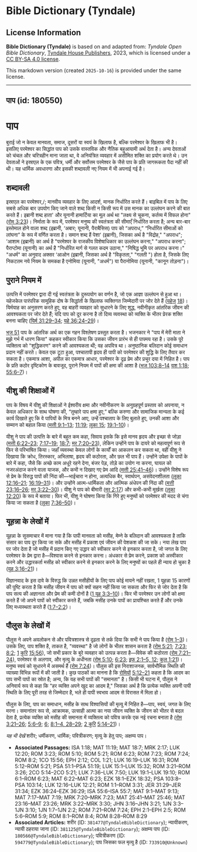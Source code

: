 # Bible Dictionary (Tyndale)

## License Information

**Bible Dictionary (Tyndale)** is based on and adapted from: _Tyndale Open Bible Dictionary_, [Tyndale House Publishers](https://tyndaleopenresources.com/), 2023, which is licensed under a [CC BY-SA 4.0 license](https://creativecommons.org/licenses/by-sa/4.0/legalcode.en).

This markdown version (created `2025-10-16`) is provided under the same license.



--------------------------------

## पाप (id: 180550)

पाप
===

बुराई जो न केवल मानवता, समाज, दूसरों या स्वयं के खिलाफ है, बल्कि परमेश्वर के खिलाफ भी है। इसलिए परमेश्वर का सिद्धांत पाप को उसके वास्तविक और नैतिक बहुआयामी अर्थ देता है। अन्य देवताओं को चंचल और चरित्रहीन माना जाता था, वे अनियंत्रित व्यवहार में असीमित शक्ति का प्रयोग करते थे। उन देवताओं ने इस्राएल के एक पवित्र, धर्मी और सर्वोत्तम परमेश्वर के जैसे पाप के प्रति जागरूकता पैदा नहीं की थी। यह धार्मिक अवधारणा और इसकी शब्दावली नए नियम में भी अपनाई गई है। 

शब्दावली
--------

इस्राएल का परमेश्वर,/; मानवीय व्यवहार के लिए आदर्श, मानक निर्धारित करते हैं। बाइबिल में पाप के लिए सबसे अधिक बार उपयोग किए जाने वाले शब्द किसी न किसी रूप में उस मानक का उल्लंघन करने की बात करते हैं। इब्रानी शब्द हाता' और यूनानी हामार्टिया का मूल अर्थ था "लक्ष्य से चूकना, कर्तव्य में विफल होना" ([रोम 3:23](https://ref.ly/Rom3:23))। निर्माता के रूप में, परमेश्वर मनुष्य की स्वतंत्रता की सीमाएँ निर्धारित करता है; अन्य बार\-बार इस्तेमाल होने वाला शब्द (इब्रानी, ‘अबार; यूनानी, पैराबैसिस) पाप को “अपराध,” “निर्धारित सीमाओं को लांघना” के रूप में वर्णित करता है। समान शब्द हैं पेशा‘ (इब्रानी), जिसका अर्थ है "विद्रोह," "अपराध"; ’आशाम (इब्रानी) का अर्थ है "परमेश्वर के राजकीय विशेषाधिकार का उल्लंघन करना," "अपराध करना"; पैराप्टोमा (यूनानी) का अर्थ है "निर्धारित मार्ग से गलत कदम उठाना," "निषिद्ध भूमि पर अपराध करना।" "अधर्म" का अनुवाद अक्सर ‘आओन (इब्रानी, जिसका अर्थ है "विकृतता," "गलती ") होता है, जिसके लिए निकटतम नये नियम के समकक्ष है एनोमिया (यूनानी, "अधर्म") या पैरानोमिया (यूनानी, "कानून तोड़ना")। 

पुराने नियम में
---------------

उत्पत्ति में परमेश्वर द्वारा दी गई स्वतंत्रता के दुरूपयोग का वर्णन है, जो एक आज्ञा उल्लंघन से हुआ था। यहेजकेल पारंपरिक सामूहिक दोष के सिद्धांतों के खिलाफ व्यक्तिगत जिम्मेदारी पर जोर देते हैं ([यहे](https://ref.ly/Ezek18:1-Ezek18:32)[ज](https://ref.ly/Ezek18:1-Ezek18:32) [18](https://ref.ly/Ezek18:1-Ezek18:32))। यिर्मयाह का अनुसरण करते हुए, वह बाहरी व्यवहार को सुधारने के लिए शुद्ध, नवीनीकृत आंतरिक जीवन की आवश्यकता पर जोर देते हैं; यदि पाप को दूर करना है तो दिव्य व्यवस्था को व्यक्ति के भीतर प्रेरक शक्ति बनना चाहिए ([यिर्म 31:29–34](https://ref.ly/Jer31:29-Jer31:34); [यहे 36:24–29](https://ref.ly/Ezek36:24-Ezek36:29))।

[भज 51](https://ref.ly/Ps51:1-Ps51:19) पाप के आंतरिक अर्थ का एक गहन विश्लेषण प्रस्तुत करता है। भजनकार ने "पाप में मेरी माता ने मुझे गर्भ में धारण किया" कहकर स्वीकार किया कि उसका जीवन प्रारंभ से ही पापमय रहा है। उसके पूरे व्यक्तित्व को "शुद्धिकरण" करने की आवश्यकता थी; वह अपवित्र था। अनुष्ठानिक बलिदान कोई समाधान प्रदान नहीं करते। केवल एक टूटा हुआ, पश्चातापी हृदय ही पापी को परमेश्वर की शुद्धि के लिए तैयार कर सकता है। एकमात्र आशा, अपील का एकमात्र आधार, परमेश्वर के दृढ़ प्रेम और प्रचुर दया में निहित है। पाप के प्रति कठोर दृष्टिकोण के बावजूद, पुराने नियम में पापों की क्षमा की आशा है ([भज 103:8–14](https://ref.ly/Ps103:8-Ps103:14) [यश 1:18](https://ref.ly/Isa1:18); [55:6–7](https://ref.ly/Isa55:6-Isa55:7))।

यीशु की शिक्षाओं में
--------------------

पाप के विषय में यीशु की शिक्षाओं ने ईश्वरीय क्षमा और नवीनीकरण के अनुग्रहपूर्ण प्रस्ताव को अपनाया, न केवल अधिकार के साथ घोषणा की, “तुम्हारे पाप क्षमा हुए,” बल्कि करुणा और सामाजिक मान्यता के कई कार्य दिखाते हुए कि वे पापियों के मित्र बनने आए, उन्हें पश्चाताप के लिए बुलाते हुए, उनकी आशा और सम्मान को बहाल किया ([मत्ती 9:1–13](https://ref.ly/Matt9:1-Matt9:13); [11:19](https://ref.ly/Matt11:19); [लूका 15](https://ref.ly/Luke15:1-Luke15:32); [19:1–10](https://ref.ly/Luke19:1-Luke19:10))। 

यीशु ने पाप की उत्पत्ति के बारे में बहुत कम कहा, सिवाय इसके कि इसे मानव हृदय और इच्छा से जोड़ा ([मत्ती 6:22–23](https://ref.ly/Matt6:22-Matt6:23); [7:17–19](https://ref.ly/Matt7:17-Matt7:19); [18:7](https://ref.ly/Matt18:7); [मर 7:20–23](https://ref.ly/Mark7:20-Mark7:23)), लेकिन उन्होंने पाप के दायरे को महत्वपूर्ण रूप से फिर से परिभाषित किया। जहाँ व्यवस्था केवल लोगों के कार्यों का आकलन कर सकता था, वहीं यीशु ने दिखाया कि क्रोध, तिरस्कार, अभिलाषा, हृदय की कठोरता, और छल भी पाप हैं। उन्होंने उपेक्षा के पापों के बारे में कहा, जैसे कि अच्छे काम अधूरे रहने देना, बंजर पेड़, तोड़े का उयोग ना करना, घायल को नजरअंदाज करने वाला याजक, और कभी न दिखाए गए प्रेम आदि ([मत्ती 25:41–46](https://ref.ly/Matt25:41-Matt25:46))। उन्होंने विशेष रूप से प्रेम के विरुद्ध पापों की निंदा की—भाईचारा न होना, अत्यधिक बैर, स्वार्थपन, असंवेदनशीलता ([लूका 12:16–21](https://ref.ly/Luke12:16-Luke12:21); [16:19–31](https://ref.ly/Luke16:19-Luke16:31))। और उन्होंने आत्म\-धार्मिकता और आत्मिक अंधेपन की निंदा की ([मत्ती 23:16–26](https://ref.ly/Matt23:16-Matt23:26); [मर 3:22–30](https://ref.ly/Mark3:22-Mark3:30))। यीशु ने पाप को बीमारी ([मर 2:17](https://ref.ly/Mark2:17)) और कभी\-कभी मूर्खता ([लूका 12:20](https://ref.ly/Luke12:20)) के रूप में बताया। फिर भी, यीशु ने घोषणा किया कि गिरे हुए मनुष्यों को परमेश्वर की मदद से चंगा किया जा सकता है ([लूका](https://ref.ly/Luke12:20) [7:36–50](https://ref.ly/Luke7:36-Luke7:50))।

यूहन्ना **के लेखों में**
------------------------

यूहन्ना के सुसमाचार में माना गया है कि पापी मानवता को मसीह, मेम्ने के बलिदान की आवश्यकता है ताकि संसार का पाप दूर किया जा सके और मसीह में प्रकाश एवं जीवन की पेशकश की जा सके। नया लेख पाप पर जोर देता है जो मसीह में प्रदान किए गए उद्धार को स्वीकार करने से इनकार करता है, जो जगत के लिए परमेश्वर के प्रेम द्वारा है—विश्वास करने से इनकार करना। अंधकार से प्रेम करने, प्रकाश को अस्वीकार करने और उद्धारकर्ता मसीह को स्वीकार करने से इनकार करने के लिए मनुष्यों का पहले ही न्याय हो चुका है ([यूह 3:16–21](https://ref.ly/John3:16-John3:21))। 

विज्ञानवाद के इस दावे के विरुद्ध कि उन्नत मसीहीयों के लिए पाप कोई मायने नहीं रखता, 1 यूहन्ना 15 कारणों की पुष्टि करता है कि मसीह जीवन में पाप को क्यों सहन नहीं किया जा सकता और फिर से जोर देता है कि पाप सत्य की अज्ञानता और प्रेम की कमी दोनों है ([1 यूह 3:3–10](https://ref.ly/1John3:3-1John3:10))। फिर भी परमेश्वर उन लोगों को क्षमा करते हैं जो अपने पापों को स्वीकार करते हैं, जबकि मसीह उनके पापों का प्रायश्चित करते हैं और उनके लिए मध्यस्थता करते हैं ([1:7–2:2](https://ref.ly/1John1:7-1John2:2))।

पौलुस **के लेखों में**
----------------------

पौलुस ने अपने अवलोकन से और पवित्रशास्त्र से दृढ़ता से तर्क दिया कि सभी ने पाप किया है ([रोम 1–3](https://ref.ly/Rom1:1-Rom3:31))। उसके लिए, पाप शक्ति है, ताकत है, "व्यवस्था" है जो लोगों के भीतर शासन करता है ([रोम 5:21](https://ref.ly/Rom5:21); [7:23](https://ref.ly/Rom7:23); [8:2](https://ref.ly/Rom8:2); [1](https://ref.ly/1Cor15:56) [कुरि](https://ref.ly/1Cor15:56) [15:56](https://ref.ly/1Cor15:56)), जो सभी प्रकार के बुरे व्यवहार को उत्पन्न करता है—विवेक की कठोरता ([रोम 7:21–24](https://ref.ly/Rom7:21-Rom7:24)), परमेश्वर से अलगाव, और मृत्यु के अधीनता ([रोम 5:10](https://ref.ly/Rom5:10); [6:23](https://ref.ly/Rom6:23); [इफ 2:1–5, 12](https://ref.ly/Eph2:1-Eph2:5); [कुल 1:21](https://ref.ly/Col1:21))। मनुष्य स्वयं को सुधारने में असमर्थ हैं ([रोम 7:24](https://ref.ly/Rom7:24))। पौलुस की इस निराशाजनक, सार्वभौमिक स्थिति की व्याख्या विभिन्न रूपों में की जाती है। कुछ पाठकों का मानना है कि [रोमियों](https://ref.ly/Rom5:12-Rom5:21) [5:12–21](https://ref.ly/Rom5:12-Rom5:21) कहता है कि आदम का पाप सभी पापों का स्रोत है; अन्य, कि यह सभी पापों की "समानता" है। किसी भी घटना में, पौलुस ने अनिवार्य रूप से कहा कि "हर व्यक्ति अपने खुद का आदम है," जिसका अर्थ है कि प्रत्येक व्यक्ति अपनी पापी स्थिति के लिए पूरी तरह से जिम्मेदार है, भले ही पापी स्वभाव आदम से विरासत में मिला हो।

पौलुस के लिए, पाप का समाधान, मसीह के साथ विश्वासियों की मृत्यु में निहित है—पाप, स्वयं, जगत के लिए मरना। समानांतर रूप से, आक्रामक, उत्साही आत्मा का नया जीवन व्यक्ति के जीवन को भीतर से बदल देता है, प्रत्येक व्यक्ति को मसीह की समानता में व्यक्तित्व को पवित्र करके एक नई रचना बनाता है ([रोम 3:21–26](https://ref.ly/Rom3:21-Rom3:26); [5:6–9](https://ref.ly/Rom5:6-Rom5:9); [6](https://ref.ly/Rom6:1-Rom6:23); [8:1–4, 28–29](https://ref.ly/Rom8:1-Rom8:4); [2 कु](https://ref.ly/2Cor5:14-2Cor5:21)[रि](https://ref.ly/2Cor5:14-2Cor5:21) [5:14–21](https://ref.ly/2Cor5:14-2Cor5:21))।

*यह भी देखें* शरीर; धर्मीकरण, धार्मिक; पवित्रीकरण; मृत्यु के हेतु पाप; अक्षम्य पाप।

* **Associated Passages:** ISA 1:18; MAT 11:19; MAT 18:7; MRK 2:17; LUK 12:20; ROM 3:23; ROM 5:10; ROM 5:21; ROM 6:23; ROM 7:23; ROM 7:24; ROM 8:2; 1CO 15:56; EPH 2:12; COL 1:21; LUK 16:19–LUK 16:31; ROM 5:12–ROM 5:21; PSA 51:1–PSA 51:19; LUK 15:1–LUK 15:32; ROM 3:21–ROM 3:26; 2CO 5:14–2CO 5:21; LUK 7:36–LUK 7:50; LUK 19:1–LUK 19:10; ROM 6:1–ROM 6:23; MAT 6:22–MAT 6:23; EZK 18:1–EZK 18:32; PSA 103:8–PSA 103:14; LUK 12:16–LUK 12:21; ROM 1:1–ROM 3:31; JER 31:29–JER 31:34; EZK 36:24–EZK 36:29; ISA 55:6–ISA 55:7; MAT 9:1–MAT 9:13; MAT 7:17–MAT 7:19; MRK 7:20–MRK 7:23; MAT 25:41–MAT 25:46; MAT 23:16–MAT 23:26; MRK 3:22–MRK 3:30; JHN 3:16–JHN 3:21; 1JN 3:3–1JN 3:10; 1JN 1:7–1JN 2:2; ROM 7:21–ROM 7:24; EPH 2:1–EPH 2:5; ROM 5:6–ROM 5:9; ROM 8:1–ROM 8:4; ROM 8:28–ROM 8:29
* **Associated Articles:** शरीर (ID: `381477@TyndaleBibleDictionary`); न्यायीकरण, न्यायी ठहराया जाना (ID: `381125@TyndaleBibleDictionary`); अक्षम्य पाप (ID: `180566@TyndaleBibleDictionary`); पवित्रीकरण (ID: `594779@TyndaleBibleDictionary`); पाप जिसका फल मृत्यु है (ID: `733910@Unknown`)

